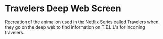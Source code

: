 # Travelers Deep Web Screen
 Recreation of the animation used in the Netflix Series called Travelers when they go on the deep web to find information on T.E.L.L's for incoming travelers.
